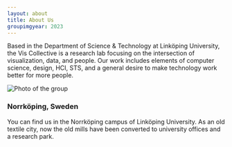 ```yaml
---
layout: about
title: About Us
groupimgyear: 2023
---
```


Based in the Department of Science \& Technology at Linköping University, the Vis Collective is a research lab focusing on the intersection of visualization, data, and people. Our work includes elements of computer science, design, HCI, STS, and a general desire to make technology work better for more people.

<img src="assets/photos/group{{ page.groupimgyear }}.jpeg" class="img-fluid" alt="Photo of the group">

### Norrköping, Sweden

You can find us in the Norrköping campus of Linköping University. As an old textile city, now the old mills have been converted to university offices and a research park.
